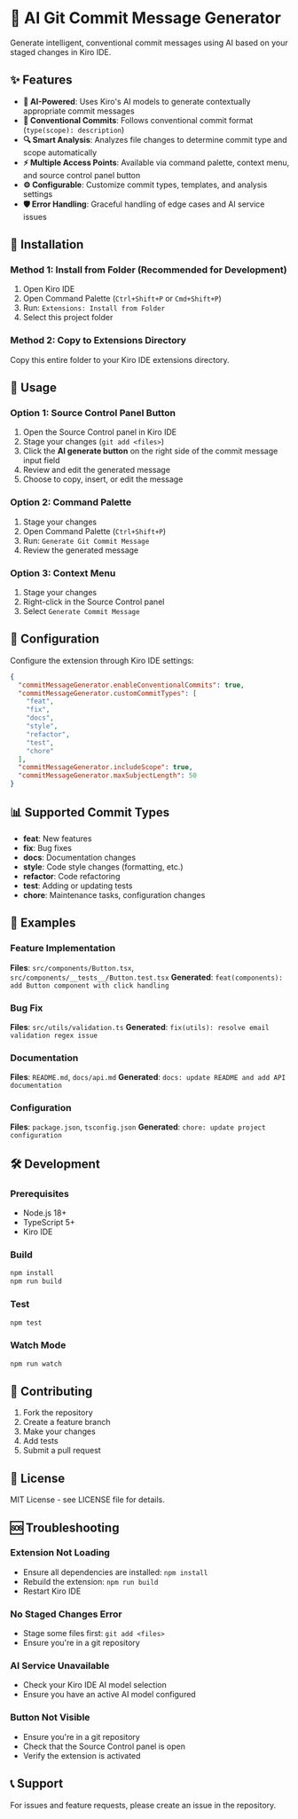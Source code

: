 # 🤖 AI Git Commit Message Generator

Generate intelligent, conventional commit messages using AI based on your staged changes in Kiro IDE.

## ✨ Features

- **🧠 AI-Powered**: Uses Kiro's AI models to generate contextually appropriate commit messages
- **📝 Conventional Commits**: Follows conventional commit format (`type(scope): description`)
- **🔍 Smart Analysis**: Analyzes file changes to determine commit type and scope automatically
- **⚡ Multiple Access Points**: Available via command palette, context menu, and source control panel button
- **⚙️ Configurable**: Customize commit types, templates, and analysis settings
- **🛡️ Error Handling**: Graceful handling of edge cases and AI service issues

## 🚀 Installation

### Method 1: Install from Folder (Recommended for Development)

1. Open Kiro IDE
2. Open Command Palette (`Ctrl+Shift+P` or `Cmd+Shift+P`)
3. Run: `Extensions: Install from Folder`
4. Select this project folder

### Method 2: Copy to Extensions Directory

Copy this entire folder to your Kiro IDE extensions directory.

## 🎯 Usage

### Option 1: Source Control Panel Button

1. Open the Source Control panel in Kiro IDE
2. Stage your changes (`git add <files>`)
3. Click the **AI generate button** on the right side of the commit message input field
4. Review and edit the generated message
5. Choose to copy, insert, or edit the message

### Option 2: Command Palette

1. Stage your changes
2. Open Command Palette (`Ctrl+Shift+P`)
3. Run: `Generate Git Commit Message`
4. Review the generated message

### Option 3: Context Menu

1. Stage your changes
2. Right-click in the Source Control panel
3. Select `Generate Commit Message`

## 🔧 Configuration

Configure the extension through Kiro IDE settings:

```json
{
  "commitMessageGenerator.enableConventionalCommits": true,
  "commitMessageGenerator.customCommitTypes": [
    "feat",
    "fix",
    "docs",
    "style",
    "refactor",
    "test",
    "chore"
  ],
  "commitMessageGenerator.includeScope": true,
  "commitMessageGenerator.maxSubjectLength": 50
}
```

## 📊 Supported Commit Types

- **feat**: New features
- **fix**: Bug fixes
- **docs**: Documentation changes
- **style**: Code style changes (formatting, etc.)
- **refactor**: Code refactoring
- **test**: Adding or updating tests
- **chore**: Maintenance tasks, configuration changes

## 🧪 Examples

### Feature Implementation

**Files**: `src/components/Button.tsx`, `src/components/__tests__/Button.test.tsx`
**Generated**: `feat(components): add Button component with click handling`

### Bug Fix

**Files**: `src/utils/validation.ts`
**Generated**: `fix(utils): resolve email validation regex issue`

### Documentation

**Files**: `README.md`, `docs/api.md`
**Generated**: `docs: update README and add API documentation`

### Configuration

**Files**: `package.json`, `tsconfig.json`
**Generated**: `chore: update project configuration`

## 🛠️ Development

### Prerequisites

- Node.js 18+
- TypeScript 5+
- Kiro IDE

### Build

```bash
npm install
npm run build
```

### Test

```bash
npm test
```

### Watch Mode

```bash
npm run watch
```

## 🤝 Contributing

1. Fork the repository
2. Create a feature branch
3. Make your changes
4. Add tests
5. Submit a pull request

## 📄 License

MIT License - see LICENSE file for details.

## 🆘 Troubleshooting

### Extension Not Loading

- Ensure all dependencies are installed: `npm install`
- Rebuild the extension: `npm run build`
- Restart Kiro IDE

### No Staged Changes Error

- Stage some files first: `git add <files>`
- Ensure you're in a git repository

### AI Service Unavailable

- Check your Kiro IDE AI model selection
- Ensure you have an active AI model configured

### Button Not Visible

- Ensure you're in a git repository
- Check that the Source Control panel is open
- Verify the extension is activated

## 📞 Support

For issues and feature requests, please create an issue in the repository.
